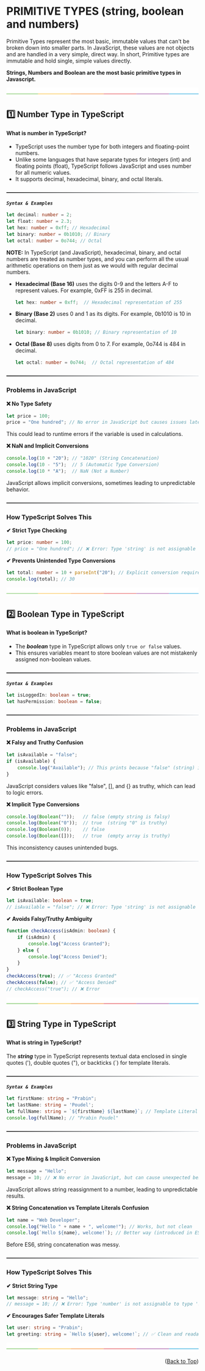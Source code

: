 <a id="readme-top"></a>

# PRIMITIVE TYPES (string, boolean and numbers) 

Primitive Types represent the most basic, immutable values that can't be broken down into smaller parts. In JavaScript, these values are not objects and are handled in a very simple, direct way. In short, Primitive types are immutable and hold single, simple values directly.

**Strings, Numbers and Boolean are the most basic primitive types in Javascript.**


[![-----------------------------------------------------](https://github.com/Prabin128/TypeScript/blob/main/assets/line.png)](#primitive-types)

## 1️⃣ Number Type in TypeScript

#### What is number in TypeScript?

- TypeScript uses the number type for both integers and floating-point numbers.
- Unlike some languages that have separate types for integers (int) and floating points (float), TypeScript follows JavaScript and uses number for all numeric values.
- It supports decimal, hexadecimal, binary, and octal literals.

[![-----------------------------------------------------](https://github.com/Prabin128/TypeScript/blob/main/assets/sub_section_line.png)](#primitive_type)     


***```Syntax & Examples```*** 

```ts 
let decimal: number = 2;
let float: number = 2.3;
let hex: number = 0xff; // Hexadecimal
let binary: number = 0b1010; // Binary
let octal: number = 0o744; // Octal
```
**NOTE:** In TypeScript (and JavaScript), hexadecimal, binary, and octal numbers are treated as number types, and you can perform all the usual arithmetic operations on them just as we would with regular decimal numbers.

- **Hexadecimal (Base 16)** uses the digits 0-9 and the letters A-F to represent values. For example, 0xFF is 255 in decimal.
    ```ts
    let hex: number = 0xff;  // Hexadecimal representation of 255
    ```
- **Binary (Base 2)** uses 0 and 1 as its digits. For example, 0b1010 is 10 in decimal.
    ```ts
    let binary: number = 0b1010; // Binary representation of 10
    ```
- **Octal (Base 8)** uses digits from 0 to 7. For example, 0o744 is 484 in decimal.
    ```ts
    let octal: number = 0o744;  // Octal representation of 484
    ```

[![-----------------------------------------------------](https://github.com/Prabin128/TypeScript/blob/main/assets/sub_section_line.png)](#primitive_type)    

### Problems in JavaScript  


**❌ No Type Safety**

```js
let price = 100;
price = "One hundred"; // No error in JavaScript but causes issues later
```

This could lead to runtime errors if the variable is used in calculations.

**❌ NaN and Implicit Conversions**

```js
console.log(10 + "20"); // "1020" (String Concatenation)
console.log(10 - "5");  // 5 (Automatic Type Conversion)
console.log(10 * "A");  // NaN (Not a Number)
```

JavaScript allows implicit conversions, sometimes leading to unpredictable behavior.

[![-----------------------------------------------------](https://github.com/Prabin128/TypeScript/blob/main/assets/sub_section_line.png)](#primitive_type)    

### How TypeScript Solves This

**✔ Strict Type Checking**

```ts
let price: number = 100;
// price = "One hundred"; // ❌ Error: Type 'string' is not assignable to type 'number'
```

**✔ Prevents Unintended Type Conversions**

```ts
let total: number = 10 + parseInt("20"); // Explicit conversion required
console.log(total); // 30
```
[![-----------------------------------------------------](https://github.com/Prabin128/TypeScript/blob/main/assets/line.png)](#primitive-types)

## 2️⃣ Boolean Type in TypeScript

#### What is boolean in TypeScript?

- The ***boolean*** type in TypeScript allows only ```true or false``` values.
- This ensures variables meant to store boolean values are not mistakenly assigned non-boolean values.

[![-----------------------------------------------------](https://github.com/Prabin128/TypeScript/blob/main/assets/sub_section_line.png)](#primitive_type)    

***```Syntax & Examples```*** 

```ts
let isLoggedIn: boolean = true;
let hasPermission: boolean = false;
```

[![-----------------------------------------------------](https://github.com/Prabin128/TypeScript/blob/main/assets/sub_section_line.png)](#primitive_type)   

### Problems in JavaScript

**❌ Falsy and Truthy Confusion**

```js
let isAvailable = "false"; 
if (isAvailable) {
    console.log("Available"); // This prints because "false" (string) is truthy in JavaScript
}
```
JavaScript considers values like "false", [], and {} as truthy, which can lead to logic errors.

**❌ Implicit Type Conversions**

```js
console.log(Boolean(""));   // false (empty string is falsy)
console.log(Boolean("0"));  // true  (string "0" is truthy)
console.log(Boolean(0));    // false
console.log(Boolean([]));   // true  (empty array is truthy)
```

This inconsistency causes unintended bugs.

[![-----------------------------------------------------](https://github.com/Prabin128/TypeScript/blob/main/assets/sub_section_line.png)](#primitive_type)    

### How TypeScript Solves This

**✔ Strict Boolean Type**

```ts 
let isAvailable: boolean = true;
// isAvailable = "false"; // ❌ Error: Type 'string' is not assignable to type 'boolean'
```

**✔ Avoids Falsy/Truthy Ambiguity**

```ts
function checkAccess(isAdmin: boolean) {
    if (isAdmin) {
        console.log("Access Granted");
    } else {
        console.log("Access Denied");
    }
}
checkAccess(true); // ✅ "Access Granted"
checkAccess(false); // ✅ "Access Denied"
// checkAccess("true"); // ❌ Error
```
[![-----------------------------------------------------](https://github.com/Prabin128/TypeScript/blob/main/assets/line.png)](#primitive-types)

## 3️⃣ String Type in TypeScript

#### What is string in TypeScript?

The ***string*** type in TypeScript represents textual data enclosed in single quotes ('), double quotes ("), or backticks (`) for template literals.

[![-----------------------------------------------------](https://github.com/Prabin128/TypeScript/blob/main/assets/sub_section_line.png)](#primitive_type)   

***```Syntax & Examples```*** 

```ts
let firstName: string = "Prabin";
let lastName: string = 'Poudel';
let fullName: string = `${firstName} ${lastName}`; // Template Literal
console.log(fullName); // "Prabin Poudel"
```

[![-----------------------------------------------------](https://github.com/Prabin128/TypeScript/blob/main/assets/sub_section_line.png)](#primitive_type)   

###  Problems in JavaScript

**❌ Type Mixing & Implicit Conversion**

```js 
let message = "Hello";
message = 10; // ❌ No error in JavaScript, but can cause unexpected behavior
```

JavaScript allows string reassignment to a number, leading to unpredictable results.

**❌ String Concatenation vs Template Literals Confusion**

```js
let name = "Web Developer";
console.log("Hello " + name + ", welcome!"); // Works, but not clean
console.log(`Hello ${name}, welcome!`); // Better way (introduced in ES6)
```

Before ES6, string concatenation was messy.

[![-----------------------------------------------------](https://github.com/Prabin128/TypeScript/blob/main/assets/sub_section_line.png)](#primitive_type)    

### How TypeScript Solves This

**✔ Strict String Type**

```ts
let message: string = "Hello";
// message = 10; // ❌ Error: Type 'number' is not assignable to type 'string'
```

**✔ Encourages Safer Template Literals**

```ts
let user: string = "Prabin";
let greeting: string = `Hello ${user}, welcome!`; // ✅ Clean and readable
```

[![-----------------------------------------------------](https://github.com/Prabin128/TypeScript/blob/main/assets/line.png)](#primitive-types)  

<p align="right">(<a href="#readme-top">Back to Top</a>)</p>
